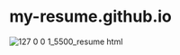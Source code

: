 # my-resume.github.io
![127 0 0 1_5500_resume html](https://github.com/shagufta-gulzar/my-resume.github.io/assets/141952137/cb858582-fcd2-40f7-868b-fde6dac03828)
